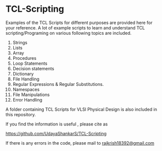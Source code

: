 # TCL-Scripting
Examples of the TCL Scripts for different purposes are provided here for your reference.
     A lot of example scripts to learn and understand TCL scripting/Programing on various following topics are included. 
1. Strings
2. Lists 
3. Array
4. Procedures
5. Loop Statements 
6. Decision statements 
7. Dictionary
8. File Handling
9. Regular Expressions & Regular Substitutions.
10. Namespaces
11. File Manipulations
12. Error Handling
     

A folder containing TCL Scripts for VLSI Physical Design is also included in this repository.

If you find the information is useful , please cite as

https://github.com/UdayaShankarS/TCL-Scripting

If there is any errors in the code, please mail to rajkrish18392@gmail.com
